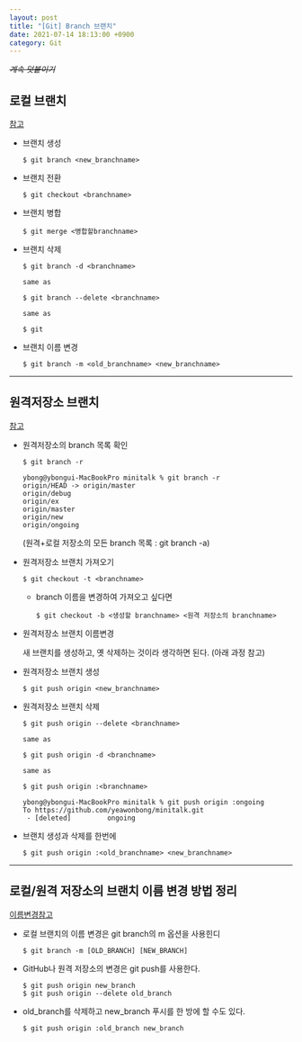 ```yaml
---
layout: post
title: "[Git] Branch 브랜치"
date: 2021-07-14 18:13:00 +0900
category: Git
---
```

~~*계속 덧붙이기*~~



## 로컬 브랜치
<a href="https://backlog.com/git-tutorial/kr/stepup/stepup2_5.html" download>참고</a>
- 브랜치 생성   


	```
	$ git branch <new_branchname>
	```
- 브랜치 전환
	```
	$ git checkout <branchname>
	```
- 브랜치 병합
	```
	$ git merge <병합할branchname>
	```

- 브랜치 삭제
	```
	$ git branch -d <branchname>

	same as

	$ git branch --delete <branchname>

	same as

	$ git 
	```

- 브랜치 이름 변경
	```
	$ git branch -m <old_branchname> <new_branchname>
	```
---


## 원격저장소 브랜치   
<a href="https://cjh5414.github.io/get-git-remote-branch/" download>참고</a>

- 원격저장소의 branch 목록 확인
	```
	$ git branch -r
	```
	```
	ybong@ybongui-MacBookPro minitalk % git branch -r
	origin/HEAD -> origin/master
	origin/debug
	origin/ex
	origin/master
	origin/new
	origin/ongoing
	```
	(원격+로컬 저장소의 모든 branch 목록 : git branch -a)

- 원격저장소 브랜치 가져오기
	```
	$ git checkout -t <branchname>
	```
	- branch 이름을 변경하여 가져오고 싶다면 
		```
		$ git checkout -b <생성할 branchname> <원격 저장소의 branchname>
		```
- 원격저장소 브랜치 이름변경

	새 브랜치를 생성하고, 옛 삭제하는 것이라 생각하면 된다. (아래 과정 참고)

- 원격저장소 브랜치 생성
	```
	$ git push origin <new_branchname>
	```

- 원격저장소 브랜치 삭제
	```
	$ git push origin --delete <branchname>

	same as

	$ git push origin -d <branchname>

	same as

	$ git push origin :<branchname>
	```
	```
	ybong@ybongui-MacBookPro minitalk % git push origin :ongoing 
	To https://github.com/yeawonbong/minitalk.git
	 - [deleted]         ongoing
 	```

- 브랜치 생성과 삭제를 한번에
	```
	$ git push origin :<old_branchname> <new_branchname>
	```


---
## 로컬/원격 저장소의 브랜치 이름 변경 방법 정리

<a href="https://www.lainyzine.com/ko/article/how-to-rename-local-github-branch/" download>이름변경참고</a>

- 로컬 브랜치의 이름 변경은 git branch의 m 옵션을 사용힌디
	```
	$ git branch -m [OLD_BRANCH] [NEW_BRANCH]
	```

- GitHub나 원격 저장소의 변경은 git push를 사용한다.
	```
	$ git push origin new_branch
	$ git push origin --delete old_branch
	```
- old_branch를 삭제하고 new_branch 푸시를 한 방에 할 수도 있다.
	```
	$ git push origin :old_branch new_branch
	```